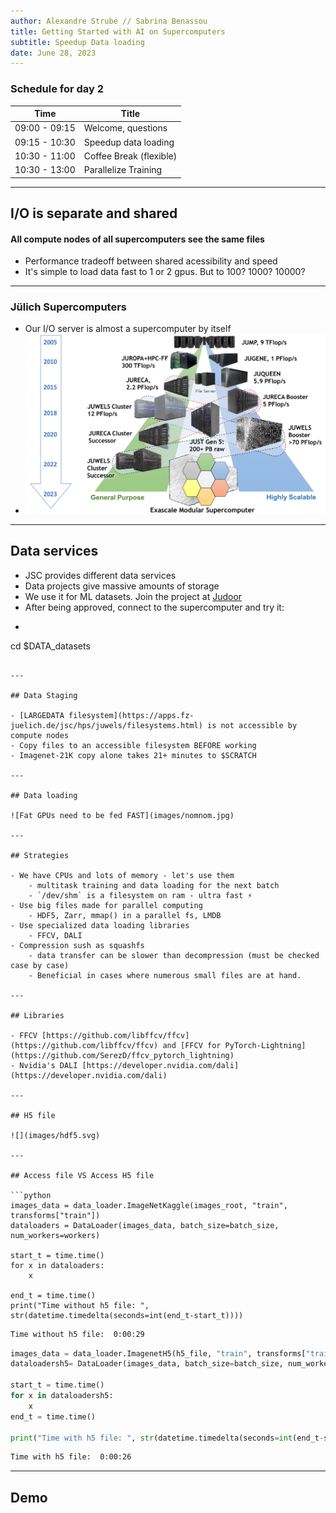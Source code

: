```yaml
---
author: Alexandre Strube // Sabrina Benassou
title: Getting Started with AI on Supercomputers 
subtitle: Speedup Data loading
date: June 28, 2023
---
```


### Schedule for day 2

| Time          | Title                |
| ------------- | -----------          |
| 09:00 - 09:15 | Welcome, questions   |
| 09:15 - 10:30 | Speedup data loading |
| 10:30 - 11:00 | Coffee Break (flexible) |
| 10:30 - 13:00 | Parallelize Training |

---

## I/O is separate and shared

#### All compute nodes of all supercomputers see the same files

- Performance tradeoff between shared acessibility and speed
- It's simple to load data fast to 1 or 2 gpus. But to 100? 1000? 10000?

---

### Jülich Supercomputers

- Our I/O server is almost a supercomputer by itself
- ![JSC Supercomputer Stragegy](images/machines.png)

---

## Data services

- JSC provides different data services
- Data projects give massive amounts of storage
- We use it for ML datasets. Join the project at [Judoor](https://judoor.fz-juelich.de/projects/join/datasets)
- After being approved, connect to the supercomputer and try it:
- ```bash
cd $DATA_datasets
```

---

## Data Staging

- [LARGEDATA filesystem](https://apps.fz-juelich.de/jsc/hps/juwels/filesystems.html) is not accessible by compute nodes
- Copy files to an accessible filesystem BEFORE working
- Imagenet-21K copy alone takes 21+ minutes to $SCRATCH

---

## Data loading

![Fat GPUs need to be fed FAST](images/nomnom.jpg)

--- 

## Strategies

- We have CPUs and lots of memory - let's use them
    - multitask training and data loading for the next batch
    - `/dev/shm` is a filesystem on ram - ultra fast ⚡️
- Use big files made for parallel computing
    - HDF5, Zarr, mmap() in a parallel fs, LMDB
- Use specialized data loading libraries
    - FFCV, DALI
- Compression sush as squashfs 
    - data transfer can be slower than decompression (must be checked case by case)
    - Beneficial in cases where numerous small files are at hand.

---

## Libraries

- FFCV [https://github.com/libffcv/ffcv](https://github.com/libffcv/ffcv) and [FFCV for PyTorch-Lightning](https://github.com/SerezD/ffcv_pytorch_lightning)
- Nvidia's DALI [https://developer.nvidia.com/dali](https://developer.nvidia.com/dali)

---

## H5 file

![](images/hdf5.svg)

---

## Access file VS Access H5 file

```python
images_data = data_loader.ImageNetKaggle(images_root, "train", transforms["train"]) 
dataloaders = DataLoader(images_data, batch_size=batch_size, num_workers=workers)

start_t = time.time()
for x in dataloaders:
    x

end_t = time.time()
print("Time without h5 file: ", str(datetime.timedelta(seconds=int(end_t-start_t))))       
```

```bash 
Time without h5 file:  0:00:29
```     

```python
images_data = data_loader.ImagenetH5(h5_file, "train", transforms["train"]) 
dataloadersh5= DataLoader(images_data, batch_size=batch_size, num_workers=workers)
 
start_t = time.time()
for x in dataloadersh5:
    x
end_t = time.time()

print("Time with h5 file: ", str(datetime.timedelta(seconds=int(end_t-start_t))))

```
```bash 
Time with h5 file:  0:00:26
```
---
## Demo

